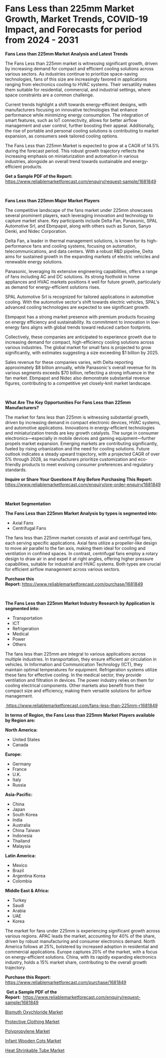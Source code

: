 <p><h1>Fans Less than 225mm Market Growth, Market Trends, COVID-19 Impact, and Forecasts for period from 2024 - 2031</h1></p><p><strong>Fans Less than 225mm Market Analysis and Latest Trends</strong></p>
<p><p>The Fans Less than 225mm market is witnessing significant growth, driven by increasing demand for compact and efficient cooling solutions across various sectors. As industries continue to prioritize space-saving technologies, fans of this size are increasingly favored in applications ranging from electronics cooling to HVAC systems. Their versatility makes them suitable for residential, commercial, and industrial settings, where space constraints are a common challenge.</p><p>Current trends highlight a shift towards energy-efficient designs, with manufacturers focusing on innovative technologies that enhance performance while minimizing energy consumption. The integration of smart features, such as IoT connectivity, allows for better airflow management and user control, further boosting their appeal. Additionally, the rise of portable and personal cooling solutions is contributing to market expansion, as consumers seek tailored cooling options.</p><p>The Fans Less than 225mm Market is expected to grow at a CAGR of 14.5% during the forecast period. This robust growth trajectory reflects the increasing emphasis on miniaturization and automation in various industries, alongside an overall trend towards sustainable and energy-efficient products.</p></p>
<p><strong>Get a Sample PDF of the Report:&nbsp;</strong> <a href="https://www.reliablemarketforecast.com/enquiry/request-sample/1681849?utm_campaign=1117&utm_medium=2&utm_source=Github&utm_content=ia&utm_term=11122024&utm_id=fans-less-than-225mm">https://www.reliablemarketforecast.com/enquiry/request-sample/1681849</a></p>
<p>&nbsp;</p>
<p><strong>Fans Less than 225mm Major Market Players</strong></p>
<p><p>The competitive landscape of the fans market under 225mm showcases several prominent players, each leveraging innovation and technology to capture market share. Key participants include Delta Fan, Panasonic, SPAL Automotive Srl, and Ebmpapst, along with others such as Sunon, Sanyo Denki, and Nidec Corporation.</p><p>Delta Fan, a leader in thermal management solutions, is known for its high-performance fans and cooling systems, focusing on automation, telecommunications, and data centers. With a robust R&D pipeline, Delta aims for sustained growth in the expanding markets of electric vehicles and renewable energy solutions.</p><p>Panasonic, leveraging its extensive engineering capabilities, offers a range of fans including AC and DC solutions. Its strong foothold in home appliances and HVAC markets positions it well for future growth, particularly as demand for energy-efficient solutions rises.</p><p>SPAL Automotive Srl is recognized for tailored applications in automotive cooling. With the automotive sector's shift towards electric vehicles, SPAL's advanced cooling technologies are expected to see significant growth.</p><p>Ebmpapst has a strong market presence with premium products focusing on energy efficiency and sustainability. Its commitment to innovation in low-energy fans aligns with global trends toward reduced carbon footprints.</p><p>Collectively, these companies are anticipated to experience growth due to increasing demand for compact, high-efficiency cooling solutions across various industries. The global market for small fans is projected to grow significantly, with estimates suggesting a size exceeding $1 billion by 2025.</p><p>Sales revenue for these companies varies, with Delta reporting approximately $8 billion annually, while Panasonic's overall revenue for its various segments exceeds $70 billion, reflecting a strong influence in the fan market. Ebmpapst and Nidec also demonstrate substantial revenue figures, contributing to a competitive yet closely-knit market landscape.</p></p>
<p>&nbsp;</p>
<p><strong>What Are The Key Opportunities For Fans Less than 225mm Manufacturers?</strong></p>
<p><p>The market for fans less than 225mm is witnessing substantial growth, driven by increasing demand in compact electronic devices, HVAC systems, and automotive applications. Innovations in energy-efficient technologies and miniaturization trends are key growth catalysts. The surge in consumer electronics—especially in mobile devices and gaming equipment—further propels market expansion. Emerging markets are contributing significantly, fueled by rising urbanization and the need for cooling solutions. Future outlook indicates a steady upward trajectory, with a projected CAGR of over 5% through 2028, as manufacturers prioritize customization and eco-friendly products to meet evolving consumer preferences and regulatory standards.</p></p>
<p><strong>Inquire or Share Your Questions If Any Before Purchasing This Report:</strong> <a href="https://www.reliablemarketforecast.com/enquiry/pre-order-enquiry/1681849?utm_campaign=1117&utm_medium=2&utm_source=Github&utm_content=ia&utm_term=11122024&utm_id=fans-less-than-225mm">https://www.reliablemarketforecast.com/enquiry/pre-order-enquiry/1681849</a></p>
<p>&nbsp;</p>
<p><strong>Market Segmentation</strong></p>
<p><strong>The Fans Less than 225mm Market Analysis by types is segmented into:</strong></p>
<p><ul><li>Axial Fans</li><li>Centrifugal Fans</li></ul></p>
<p><p>The fans less than 225mm market consists of axial and centrifugal fans, each serving specific applications. Axial fans utilize a propeller-like design to move air parallel to the fan axis, making them ideal for cooling and ventilation in confined spaces. In contrast, centrifugal fans employ a rotary design to draw air in and expel it at right angles, offering higher pressure capabilities, suitable for industrial and HVAC systems. Both types are crucial for efficient airflow management across various sectors.</p></p>
<p><strong>Purchase this Report:&nbsp;</strong><a href="https://www.reliablemarketforecast.com/purchase/1681849?utm_campaign=1117&utm_medium=2&utm_source=Github&utm_content=ia&utm_term=11122024&utm_id=fans-less-than-225mm">https://www.reliablemarketforecast.com/purchase/1681849</a></p>
<p>&nbsp;</p>
<p><strong>The Fans Less than 225mm Market Industry Research by Application is segmented into:</strong></p>
<p><ul><li>Transportation</li><li>ICT</li><li>Refrigeration</li><li>Medical</li><li>Power</li><li>Others</li></ul></p>
<p><p>The fans less than 225mm are integral to various applications across multiple industries. In transportation, they ensure efficient air circulation in vehicles. In Information and Communication Technology (ICT), they maintain optimal temperatures for equipment. Refrigeration systems utilize these fans for effective cooling. In the medical sector, they provide ventilation and filtration in devices. The power industry relies on them for cooling electrical components. Other markets also benefit from their compact size and efficiency, making them versatile solutions for airflow management.</p></p>
<p><a href="https://www.reliablemarketforecast.com/fans-less-than-225mm-r1681849?utm_campaign=1117&utm_medium=2&utm_source=Github&utm_content=ia&utm_term=11122024&utm_id=fans-less-than-225mm">&nbsp;https://www.reliablemarketforecast.com/fans-less-than-225mm-r1681849</a></p>
<p><strong>In terms of Region, the Fans Less than 225mm Market Players available by Region are:</strong></p>
<p>
    <p> <strong> North America: </strong>
        <ul>
            <li>United States</li>
            <li>Canada</li>
        </ul>
        </p> 
    <p> <strong> Europe: </strong>
        <ul>
            <li>Germany</li>
            <li>France</li>
            <li>U.K.</li>
            <li>Italy</li>
            <li>Russia</li>
        </ul>
        </p> 
    <p> <strong> Asia-Pacific: </strong>
        <ul>
            <li>China</li>
            <li>Japan</li>
            <li>South Korea</li>
            <li>India</li>
            <li>Australia</li>
            <li>China Taiwan</li>
            <li>Indonesia</li>
            <li>Thailand</li>
            <li>Malaysia</li>
        </ul>
        </p> 
    <p> <strong> Latin America: </strong>
        <ul>
            <li>Mexico</li>
            <li>Brazil</li>
            <li>Argentina Korea</li>
            <li>Colombia</li>
        </ul>
        </p> 
    <p> <strong> Middle East & Africa: </strong>
        <ul>
            <li>Turkey</li>
            <li>Saudi</li>
            <li>Arabia</li>
            <li>UAE</li>
            <li>Korea</li>
        </ul>
    </p>
    </p>
<p><p>The market for fans under 225mm is experiencing significant growth across various regions. APAC leads the market, accounting for 40% of the share, driven by robust manufacturing and consumer electronics demand. North America follows at 25%, bolstered by increased adoption in residential and commercial applications. Europe captures 20% of the market, with a focus on energy-efficient solutions. China, with its rapidly expanding electronics industry, holds a 15% market share, contributing to the overall growth trajectory.</p></p>
<p><strong>Purchase this Report: </strong><a href="https://www.reliablemarketforecast.com/purchase/1681849?utm_campaign=1117&utm_medium=2&utm_source=Github&utm_content=ia&utm_term=11122024&utm_id=fans-less-than-225mm">https://www.reliablemarketforecast.com/purchase/1681849</a></p>
<p>&nbsp;<strong>Get a Sample PDF of the Report:&nbsp;&nbsp;</strong><a href="https://www.reliablemarketforecast.com/enquiry/request-sample/1681849?utm_campaign=1117&utm_medium=2&utm_source=Github&utm_content=ia&utm_term=11122024&utm_id=fans-less-than-225mm">https://www.reliablemarketforecast.com/enquiry/request-sample/1681849</a></p>
<p><strong></strong></p>
<p><p><a href="https://www.linkedin.com/pulse/key-drivers-magna-market-vpa2e?utm_campaign=1117&utm_medium=2&utm_source=Github&utm_content=ia&utm_term=11122024&utm_id=fans-less-than-225mm">Bismuth Oxychloride Market</a></p><p><a href="https://www.linkedin.com/pulse/p-factrackr-ho6he?utm_campaign=1117&utm_medium=2&utm_source=Github&utm_content=ia&utm_term=11122024&utm_id=fans-less-than-225mm">Protective Clothing Market</a></p><p><a href="https://www.linkedin.com/pulse/p-factrackr-ho6he?utm_campaign=1117&utm_medium=2&utm_source=Github&utm_content=ia&utm_term=11122024&utm_id=fans-less-than-225mm">Polypropylene Market</a></p><p><a href="https://github.com/AKSHATREPORTPRIME/Market-Research-Report-List-6/blob/main/infant-wooden-cots-market.md?utm_campaign=1117&utm_medium=2&utm_source=Github&utm_content=ia&utm_term=11122024&utm_id=fans-less-than-225mm">Infant Wooden Cots Market</a></p><p><a href="https://www.linkedin.com/pulse/c-hannibex-sqmmf?utm_campaign=1117&utm_medium=2&utm_source=Github&utm_content=ia&utm_term=11122024&utm_id=fans-less-than-225mm">Heat Shrinkable Tube Market</a></p></p>